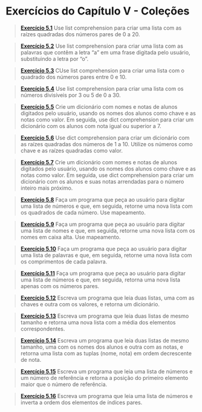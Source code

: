 # Exercícios do Capítulo V - Coleções

> **[Exercício 5.1](https://github.com/ThallesCansi/Programacao-para-Web/blob/master/1%C2%BA%20Bimestre/Cap%C3%ADtulo%20V%20-%20Cole%C3%A7%C3%B5es/Exercise%205.1.py)**  Use list comprehension para criar uma lista com as raízes quadradas dos números pares de 0 a 20. 

> **[Exercício 5.2](https://github.com/ThallesCansi/Programacao-para-Web/blob/master/1%C2%BA%20Bimestre/Cap%C3%ADtulo%20V%20-%20Cole%C3%A7%C3%B5es/Exercise%205.2.py)**  Use list comprehension para criar uma lista com as palavras que contêm a letra “a” em uma frase digitada pelo usuário, substituindo a letra por “o”.

> **[Exercício 5.3](https://github.com/ThallesCansi/Programacao-para-Web/blob/master/1%C2%BA%20Bimestre/Cap%C3%ADtulo%20V%20-%20Cole%C3%A7%C3%B5es/Exercise%205.3.py)**  CUse list comprehension para criar uma lista com o quadrado dos números pares entre 0 e 10.

> **[Exercício 5.4](https://github.com/ThallesCansi/Programacao-para-Web/blob/master/1%C2%BA%20Bimestre/Cap%C3%ADtulo%20V%20-%20Cole%C3%A7%C3%B5es/Exercise%205.4.py)**  Use list comprehension para criar uma lista com os números divisíveis por 3 ou 5 de 0 a 30.

> **[Exercício 5.5](https://github.com/ThallesCansi/Programacao-para-Web/blob/master/1%C2%BA%20Bimestre/Cap%C3%ADtulo%20V%20-%20Cole%C3%A7%C3%B5es/Exercise%205.5.py)**  Crie um dicionário com nomes e notas de alunos digitados pelo usuário, usando os nomes dos alunos como chave e as notas como valor. Em seguida, use dict comprehension para criar um dicionário com os alunos com nota igual ou superior a 7.

> **[Exercício 5.6](https://github.com/ThallesCansi/Programacao-para-Web/blob/master/1%C2%BA%20Bimestre/Cap%C3%ADtulo%20V%20-%20Cole%C3%A7%C3%B5es/Exercise%205.6.py)**  Use dict comprehension para criar um dicionário com as raízes quadradas dos números de 1 a 10. Utilize os números como chave e as raízes quadradas como valor.

> **[Exercício 5.7](https://github.com/ThallesCansi/Programacao-para-Web/blob/master/1%C2%BA%20Bimestre/Cap%C3%ADtulo%20V%20-%20Cole%C3%A7%C3%B5es/Exercise%205.7.py)**  Crie um dicionário com nomes e notas de alunos digitados pelo usuário, usando os nomes dos alunos como chave e as notas como valor. Em seguida, use dict comprehension para criar um dicionário com os alunos e suas notas arrendadas para o número inteiro mais próximo.

> **[Exercício 5.8](https://github.com/ThallesCansi/Programacao-para-Web/blob/master/1%C2%BA%20Bimestre/Cap%C3%ADtulo%20V%20-%20Cole%C3%A7%C3%B5es/Exercise%205.8.py)**  Faça um programa que peça ao usuário para digitar uma lista de números e que, em seguida, retorne uma nova lista com os quadrados de cada número. Use mapeamento.

> **[Exercício 5.9](https://github.com/ThallesCansi/Programacao-para-Web/blob/master/1%C2%BA%20Bimestre/Cap%C3%ADtulo%20V%20-%20Cole%C3%A7%C3%B5es/Exercise%205.9.py)**  Faça um programa que peça ao usuário para digitar uma lista de nomes e que, em seguida, retorne uma nova lista com os nomes em caixa alta. Use mapeamento.

> **[Exercício 5.10](https://github.com/ThallesCansi/Programacao-para-Web/blob/master/1%C2%BA%20Bimestre/Cap%C3%ADtulo%20V%20-%20Cole%C3%A7%C3%B5es/Exercise%205.10.py)**  Faça um programa que peça ao usuário para digitar uma lista de palavras e que, em seguida, retorne uma nova lista com os comprimentos de cada palavra.

> **[Exercício 5.11](https://github.com/ThallesCansi/Programacao-para-Web/blob/master/1%C2%BA%20Bimestre/Cap%C3%ADtulo%20V%20-%20Cole%C3%A7%C3%B5es/Exercise%205.11.py)**  Faça um programa que peça ao usuário para digitar uma lista de números e que, em seguida, retorna uma nova lista apenas com os números pares.

> **[Exercício 5.12](https://github.com/ThallesCansi/Programacao-para-Web/blob/master/1%C2%BA%20Bimestre/Cap%C3%ADtulo%20V%20-%20Cole%C3%A7%C3%B5es/Exercise%205.12.py)**  Escreva um programa que leia duas listas, uma com as chaves e outra com os valores, e retorna um dicionário.

> **[Exercício 5.13](https://github.com/ThallesCansi/Programacao-para-Web/blob/master/1%C2%BA%20Bimestre/Cap%C3%ADtulo%20V%20-%20Cole%C3%A7%C3%B5es/Exercise%205.13.py)**  Escreva um programa que leia duas listas de mesmo tamanho e retorna uma nova lista com a média dos elementos correspondentes.

> **[Exercício 5.14](https://github.com/ThallesCansi/Programacao-para-Web/blob/master/1%C2%BA%20Bimestre/Cap%C3%ADtulo%20V%20-%20Cole%C3%A7%C3%B5es/Exercise%205.14.py)**  Escreva um programa que leia duas listas de mesmo tamanho, uma com os nomes dos alunos e outra com as notas, e retorna uma lista com as tuplas (nome, nota) em ordem decrescente de nota.

> **[Exercício 5.15](https://github.com/ThallesCansi/Programacao-para-Web/blob/master/1%C2%BA%20Bimestre/Cap%C3%ADtulo%20V%20-%20Cole%C3%A7%C3%B5es/Exercise%205.15.py)**  Escreva um programa que leia uma lista de números e um número de referência e retorna a posição do primeiro elemento maior que o número de referência.

> **[Exercício 5.16](https://github.com/ThallesCansi/Programacao-para-Web/blob/master/1%C2%BA%20Bimestre/Cap%C3%ADtulo%20V%20-%20Cole%C3%A7%C3%B5es/Exercise%205.16.py)**  Escreva um programa que leia uma lista de números e inverta a ordem dos elementos de índices pares.